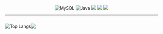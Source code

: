 

<div align="center">
  
![MySQL](https://img.shields.io/badge/MySQL-4479A1.svg?&style=for-the-badge&logo=MySQL&logoColor=white) 
![Java](https://img.shields.io/badge/Java-007996.svg?&style=for-the-badge&logo=Java&logoColor=white) 
<img src="https://img.shields.io/badge/html-E34F26?style=for-the-badge&logo=html5&logoColor=white"> 
<img src="https://img.shields.io/badge/css-1572B6?style=for-the-badge&logo=css3&logoColor=white"> 
<img src="https://img.shields.io/badge/javascript-F7DF1E?style=for-the-badge&logo=javascript&logoColor=black">

---
<div style= "display: flex">

![Top Langs](https://github-readme-stats.vercel.app/api/top-langs/?username=LeeSuengSub&layout=compact&theme=tokyonight)

<a href="https://opgc.me/#/users/LeeSuengSub" target="_blank"><img src="https://api.opgc.me/githubs/users/LeeSuengSub/tag/?theme=basic" /></a>

</div>
  
<!--
**LeeSuengSub/LeeSuengSub** is a ✨ _special_ ✨ repository because its `README.md` (this file) appears on your GitHub profile.

Here are some ideas to get you started:

- 🔭 I’m currently working on ...
- 🌱 I’m currently learning ...
- 👯 I’m looking to collaborate on ...
- 🤔 I’m looking for help with ...
- 💬 Ask me about ...
- 📫 How to reach me: ...
- 😄 Pronouns: ...
- ⚡ Fun fact: ...
-->
